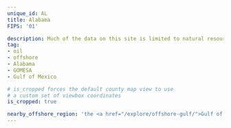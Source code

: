 ```yaml
---
unique_id: AL
title: Alabama
FIPS: '01'

description: Much of the data on this site is limited to natural resource extraction on federal land, which represents 2.6% of all land in Alabama. Alabama also borders an offshore area with significant natural resource extraction, which may contribute to the state’s economy.
tag:
- oil
- offshore
- Alabama
- GOMESA
- Gulf of Mexico

# is_cropped forces the default county map view to use
# a custom set of viewbox coordinates
is_cropped: true

nearby_offshore_region: 'the <a href="/explore/offshore-gulf/">Gulf of Mexico</a>'
---
```

